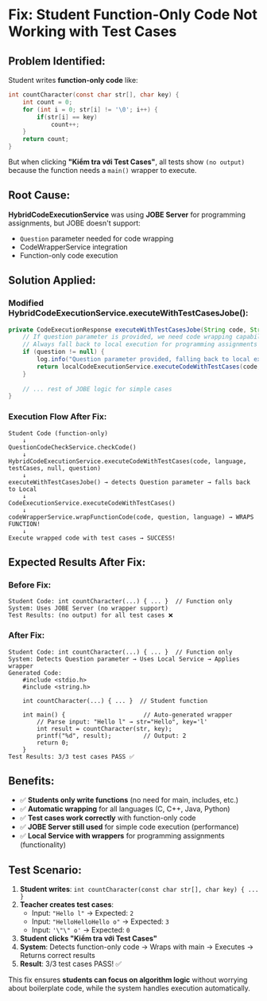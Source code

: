 # Fix: Student Function-Only Code Not Working with Test Cases

## Problem Identified:
Student writes **function-only code** like:
```c
int countCharacter(const char str[], char key) {
    int count = 0;
    for (int i = 0; str[i] != '\0'; i++) {
        if(str[i] == key)
            count++;
    }
    return count;
}
```

But when clicking **"Kiểm tra với Test Cases"**, all tests show `(no output)` because the function needs a `main()` wrapper to execute.

## Root Cause:
**HybridCodeExecutionService** was using **JOBE Server** for programming assignments, but JOBE doesn't support:
- `Question` parameter needed for code wrapping
- CodeWrapperService integration
- Function-only code execution

## Solution Applied:

### **Modified HybridCodeExecutionService.executeWithTestCasesJobe()**:
```java
private CodeExecutionResponse executeWithTestCasesJobe(String code, String language, List<TestCase> testCases, Submission submission, Question question) {
    // If question parameter is provided, we need code wrapping capabilities which JOBE doesn't support
    // Always fall back to local execution for programming assignments with function-only code
    if (question != null) {
        log.info("Question parameter provided, falling back to local execution for code wrapping support");
        return localCodeExecutionService.executeCodeWithTestCases(code, language, testCases, submission, question);
    }
    
    // ... rest of JOBE logic for simple cases
}
```

### **Execution Flow After Fix**:
```
Student Code (function-only) 
    ↓
QuestionCodeCheckService.checkCode()
    ↓  
HybridCodeExecutionService.executeCodeWithTestCases(code, language, testCases, null, question)
    ↓
executeWithTestCasesJobe() → detects Question parameter → falls back to Local
    ↓
CodeExecutionService.executeCodeWithTestCases() 
    ↓
codeWrapperService.wrapFunctionCode(code, question, language) → WRAPS FUNCTION!
    ↓
Execute wrapped code with test cases → SUCCESS!
```

## Expected Results After Fix:

### **Before Fix**:
```
Student Code: int countCharacter(...) { ... }  // Function only
System: Uses JOBE Server (no wrapper support)
Test Results: (no output) for all test cases ❌
```

### **After Fix**:
```
Student Code: int countCharacter(...) { ... }  // Function only  
System: Detects Question parameter → Uses Local Service → Applies wrapper
Generated Code:
    #include <stdio.h>
    #include <string.h>
    
    int countCharacter(...) { ... }  // Student function
    
    int main() {                      // Auto-generated wrapper
        // Parse input: "Hello l" → str="Hello", key='l'
        int result = countCharacter(str, key);
        printf("%d", result);         // Output: 2
        return 0;
    }
Test Results: 3/3 test cases PASS ✅
```

## Benefits:
- ✅ **Students only write functions** (no need for main, includes, etc.)
- ✅ **Automatic wrapping** for all languages (C, C++, Java, Python)
- ✅ **Test cases work correctly** with function-only code
- ✅ **JOBE Server still used** for simple code execution (performance)
- ✅ **Local Service with wrappers** for programming assignments (functionality)

## Test Scenario:
1. **Student writes**: `int countCharacter(const char str[], char key) { ... }`
2. **Teacher creates test cases**: 
   - Input: `"Hello l"` → Expected: `2`
   - Input: `"HelloHelloHello o"` → Expected: `3`  
   - Input: `'\"\" o'` → Expected: `0`
3. **Student clicks "Kiểm tra với Test Cases"**
4. **System**: Detects function-only code → Wraps with main → Executes → Returns correct results
5. **Result**: 3/3 test cases PASS! ✅

This fix ensures **students can focus on algorithm logic** without worrying about boilerplate code, while the system handles execution automatically.